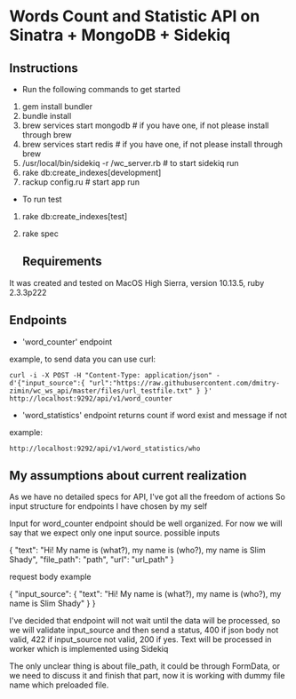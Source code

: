 Words Count and Statistic API on Sinatra + MongoDB + Sidekiq
===========================================================

  ## Instructions

- Run the following commands to get started

1) gem install bundler
2) bundle install
3) brew services start mongodb              # if you have one, if not please install through brew
4) brew services start redis                # if you have one, if not please install through brew
5) /usr/local/bin/sidekiq -r /wc_server.rb  # to start sidekiq run  
6) rake db:create_indexes[development]
7) rackup config.ru                        # start app run 

- To run test
1) rake db:create_indexes[test]
2) rake spec

   ## Requirements
It was created and tested on MacOS High Sierra, version 10.13.5, ruby 2.3.3p222

   ## Endpoints 

   - 'word_counter' endpoint
    
   example, to send data you can use curl:
   
    curl -i -X POST -H "Content-Type: application/json" -d'{"input_source":{ "url":"https://raw.githubusercontent.com/dmitry-zimin/wc_ws_api/master/files/url_testfile.txt" } }' http://localhost:9292/api/v1/word_counter
    
   
   - 'word_statistics' endpoint returns count if word exist and message if not
   
   example:
    
    http://localhost:9292/api/v1/word_statistics/who
  
  
   ## My assumptions about current realization 
   
As we have no detailed specs for API, I've got all the freedom of actions
So input structure for endpoints I have chosen by my self
   
   Input for word_counter endpoint should be well organized.
   For now we will say that we expect only one input source.
   possible inputs
  
   {
     "text": "Hi! My name is (what?), my name is (who?), my name is Slim Shady",
     "file_path": "path",
     "url": "url_path"
   }
  
   request body example
  
   { "input_source": { "text": "Hi! My name is (what?), my name is (who?), my name is Slim Shady" } }
  
   I've decided that endpoint will not wait until the data will be processed,
   so we will validate input_source and then send a status,
   400 if json body not valid, 422 if input_source not valid, 200 if yes.
   Text will be processed in worker which is implemented using Sidekiq
   
   The only unclear thing is about file_path, it could be through FormData, 
   or we need to discuss it and finish that part, now it is working with dummy file name which 
   preloaded file.